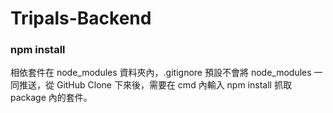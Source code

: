 # Tripals-Backend

### npm install

相依套件在 node_modules 資料夾內，.gitignore 預設不會將 node_modules 一同推送，從 GitHub Clone 下來後，需要在 cmd 內輸入 npm install 抓取 package 內的套件。
